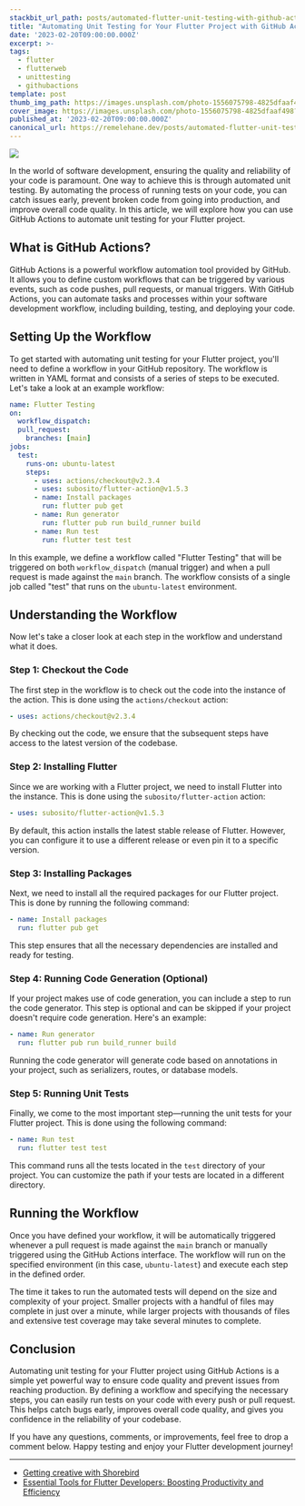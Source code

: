 ```yaml
---
stackbit_url_path: posts/automated-flutter-unit-testing-with-github-actions
title: "Automating Unit Testing for Your Flutter Project with GitHub Actions"
date: '2023-02-20T09:00:00.000Z'
excerpt: >-
tags:
  - flutter
  - flutterweb
  - unittesting
  - githubactions
template: post
thumb_img_path: https://images.unsplash.com/photo-1556075798-4825dfaaf498?q=80&w=1000&auto=format&fit=crop&ixlib=rb-4.0.3&ixid=M3wxMjA3fDB8MHxzZWFyY2h8N3x8bG9naWN8ZW58MHx8MHx8fDA%3D
cover_image: https://images.unsplash.com/photo-1556075798-4825dfaaf498?q=80&w=1000&auto=format&fit=crop&ixlib=rb-4.0.3&ixid=M3wxMjA3fDB8MHxzZWFyY2h8N3x8bG9naWN8ZW58MHx8MHx8fDA%3D
published_at: '2023-02-20T09:00:00.000Z'
canonical_url: https://remelehane.dev/posts/automated-flutter-unit-testing-with-github-actions/
---
```


![](https://images.unsplash.com/photo-1556075798-4825dfaaf498?q=80&w=1000&auto=format&fit=crop&ixlib=rb-4.0.3&ixid=M3wxMjA3fDB8MHxzZWFyY2h8N3x8bG9naWN8ZW58MHx8MHx8fDA%3D)

In the world of software development, ensuring the quality and reliability of your code is paramount. One way to achieve this is through automated unit testing. By automating the process of running tests on your code, you can catch issues early, prevent broken code from going into production, and improve overall code quality. In this article, we will explore how you can use GitHub Actions to automate unit testing for your Flutter project.

What is GitHub Actions?
-----------------------

GitHub Actions is a powerful workflow automation tool provided by GitHub. It allows you to define custom workflows that can be triggered by various events, such as code pushes, pull requests, or manual triggers. With GitHub Actions, you can automate tasks and processes within your software development workflow, including building, testing, and deploying your code.

Setting Up the Workflow
-----------------------

To get started with automating unit testing for your Flutter project, you'll need to define a workflow in your GitHub repository. The workflow is written in YAML format and consists of a series of steps to be executed. Let's take a look at an example workflow:

```yaml
name: Flutter Testing
on:
  workflow_dispatch:
  pull_request:
    branches: [main]
jobs:
  test:
    runs-on: ubuntu-latest
    steps:
      - uses: actions/checkout@v2.3.4
      - uses: subosito/flutter-action@v1.5.3
      - name: Install packages
        run: flutter pub get
      - name: Run generator
        run: flutter pub run build_runner build
      - name: Run test
        run: flutter test test
```

In this example, we define a workflow called "Flutter Testing" that will be triggered on both `workflow_dispatch` (manual trigger) and when a pull request is made against the `main` branch. The workflow consists of a single job called "test" that runs on the `ubuntu-latest` environment.

Understanding the Workflow
--------------------------

Now let's take a closer look at each step in the workflow and understand what it does.

### Step 1: Checkout the Code

The first step in the workflow is to check out the code into the instance of the action. This is done using the `actions/checkout` action:

```yaml
- uses: actions/checkout@v2.3.4
```

By checking out the code, we ensure that the subsequent steps have access to the latest version of the codebase.

### Step 2: Installing Flutter

Since we are working with a Flutter project, we need to install Flutter into the instance. This is done using the `subosito/flutter-action` action:

```yaml 
- uses: subosito/flutter-action@v1.5.3
```

By default, this action installs the latest stable release of Flutter. However, you can configure it to use a different release or even pin it to a specific version.

### Step 3: Installing Packages

Next, we need to install all the required packages for our Flutter project. This is done by running the following command:

```yaml
- name: Install packages
  run: flutter pub get
```

This step ensures that all the necessary dependencies are installed and ready for testing.

### Step 4: Running Code Generation (Optional)

If your project makes use of code generation, you can include a step to run the code generator. This step is optional and can be skipped if your project doesn't require code generation. Here's an example:

```yaml
- name: Run generator
  run: flutter pub run build_runner build
```

Running the code generator will generate code based on annotations in your project, such as serializers, routes, or database models.

### Step 5: Running Unit Tests

Finally, we come to the most important step—running the unit tests for your Flutter project. This is done using the following command:

```yaml
- name: Run test
  run: flutter test test
```

 This command runs all the tests located in the `test` directory of your project. You can customize the path if your tests are located in a different directory.

Running the Workflow
--------------------

Once you have defined your workflow, it will be automatically triggered whenever a pull request is made against the `main` branch or manually triggered using the GitHub Actions interface. The workflow will run on the specified environment (in this case, `ubuntu-latest`) and execute each step in the defined order.

The time it takes to run the automated tests will depend on the size and complexity of your project. Smaller projects with a handful of files may complete in just over a minute, while larger projects with thousands of files and extensive test coverage may take several minutes to complete.

Conclusion
----------

Automating unit testing for your Flutter project using GitHub Actions is a simple yet powerful way to ensure code quality and prevent issues from reaching production. By defining a workflow and specifying the necessary steps, you can easily run tests on your code with every push or pull request. This helps catch bugs early, improves overall code quality, and gives you confidence in the reliability of your codebase.

If you have any questions, comments, or improvements, feel free to drop a comment below. Happy testing and enjoy your Flutter development journey!

****

-  [Getting creative with Shorebird](https://remelehane.dev/posts/getting-creative-with-shorebird/)
-  [Essential Tools for Flutter Developers: Boosting Productivity and Efficiency](https://remelehane.dev/posts/essential-tools-for-a-flutter-developer/)
